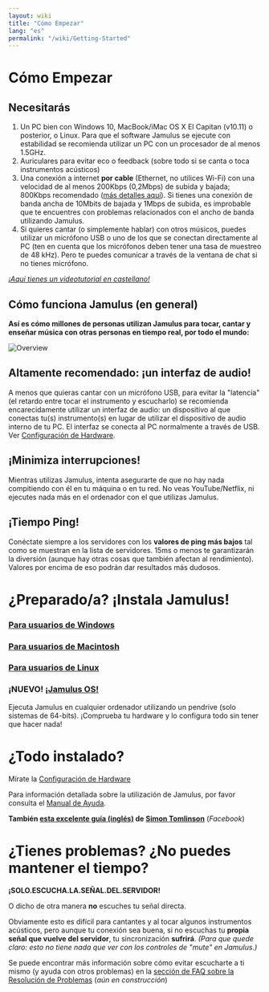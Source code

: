 ```yaml
---
layout: wiki
title: "Cómo Empezar"
lang: "es"
permalink: "/wiki/Getting-Started"
---
```

# Cómo Empezar
## Necesitarás

1. Un PC bien con Windows 10, MacBook/iMac OS X El Capitan (v10.11) o posterior, o Linux. Para que el software Jamulus se ejecute con estabilidad se recomienda utilizar un PC con un procesador de al menos 1.5GHz.
1. Auriculares para evitar eco o feedback (sobre todo si se canta o toca instrumentos acústicos)
1. Una conexión a internet **por cable** (Ethernet, no utilices Wi-Fi) con una velocidad de al menos 200Kbps (0,2Mbps) de subida y bajada; 800Kbps recomendado ([más detalles aquí](Network-Requirements)). Si tienes una conexión de banda ancha de 10Mbits de bajada y 1Mbps de subida, es improbable que te encuentres con problemas relacionados con el ancho de banda utilizando Jamulus.
1. Si quieres cantar (o simplemente hablar) con otros músicos, puedes utilizar un micrófono USB o uno de los que se conectan directamente al PC (ten en cuenta que los micrófonos deben tener una tasa de muestreo de 48 kHz). Pero te puedes comunicar a través de la ventana de chat si no tienes micrófono.

_[¡Aquí tienes un videotutorial en castellano!](https://youtu.be/n3lsE1CCz1U)_


## Cómo funciona Jamulus (en general)

**Así es cómo millones de personas utilizan Jamulus para tocar, cantar y enseñar música con otras personas en tiempo real, por todo el mundo:**

![Overview](https://user-images.githubusercontent.com/5199505/92494483-25eaf900-f1cc-11ea-899c-19a2f56726d4.png)

## Altamente recomendado: ¡un interfaz de audio!

A menos que quieras cantar con un micrófono USB, para evitar la "latencia" (el retardo entre tocar el instrumento y escucharlo) se recomienda encarecidamente utilizar un interfaz de audio: un dispositivo al que conectas tu(s) instrumento(s) en lugar de utilizar el dispositivo de audio interno de tu PC. El interfaz se conecta al PC normalmente a través de USB. Ver [Configuración de Hardware](Hardware-Setup).

## ¡Minimiza interrupciones!

Mientras utilizas Jamulus, intenta asegurarte de que no hay nada compitiendo con él en tu máquina o en tu red. No veas YouTube/Netflix, ni ejecutes nada más en el ordenador con el que utilizas Jamulus.

## ¡Tiempo Ping!

Conéctate siempre a los servidores con los **valores de ping más bajos** tal como se muestran en la lista de servidores. 15ms o menos te garantizarán la diversión (aunque hay otras cosas que también afectan al rendimiento). Valores por encima de eso podrán dar resultados más dudosos.

# ¿Preparado/a? ¡Instala Jamulus!

### [Para usuarios de Windows](Installation-for-Windows)

### [Para usuarios de Macintosh](Installation-for-Macintosh)

### [Para usuarios de Linux](Installation-for-Linux)

### ¡NUEVO! [¡Jamulus OS!](https://sourceforge.net/projects/jamulus-os/files/JamulusOS/)

Ejecuta Jamulus en cualquier ordenador utilizando un pendrive (solo sistemas de 64-bits). ¡Comprueba tu hardware y lo configura todo sin tener que hacer nada!

# ¿Todo instalado?

Mírate la [Configuración de Hardware](Hardware-Setup)

Para información detallada sobre la utilización de Jamulus, por favor consulta el [Manual de Ayuda](https://github.com/corrados/jamulus/blob/master/src/res/homepage/manual.md).

**También [esta excelente guía (inglés)](https://www.facebook.com/notes/jamulus-online-musicianssingers-jamming/idiots-guide-to-jamulus-app/510044532903831/) de [Simon Tomlinson](https://www.facebook.com/simon.james.tomlinson?eid=ARBQoY3KcZAtS3pGdLJuqvQTeRSOo4gHdQZT7nNzOt1oPMGgZ4_3GERe-rOyH5PxsSHVYYXjWwcqd71a)** (_Facebook_)

# ¿Tienes problemas? ¿No puedes mantener el tiempo?

**¡SOLO.ESCUCHA.LA.SEÑAL.DEL.SERVIDOR!**

O dicho de otra manera **no** escuches tu señal directa.

Obviamente esto es difícil para cantantes y al tocar algunos instrumentos acústicos, pero aunque tu conexión sea buena, si no escuchas tu **propia señal que vuelve del servidor**, tu sincronización **sufrirá**. _(Para que quede claro: esto no tiene nada que ver con los controles de "mute" en Jamulus.)_

Se puede encontrar más información sobre cómo evitar escucharte a ti mismo (y ayuda con otros problemas) en la [sección de FAQ sobre la Resolución de Problemas](Client-Troubleshooting) (_aún en construcción_)
